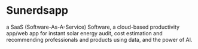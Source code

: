 # Sunerdsapp
a SaaS (Software-As-A-Service) Software, a cloud-based productivity app/web app for instant solar energy audit, cost estimation and recommending professionals and products using data, and the power of AI.
